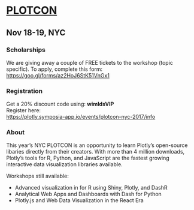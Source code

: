 # [PLOTCON](https://plotcon.plot.ly/)
## Nov 18-19, NYC

### Scholarships

We are giving away a couple of FREE tickets to the workshop (topic specific).  To apply, complete this form:  
https://goo.gl/forms/az2HoJ6StK51VnGx1

 
### Registration

Get a 20% discount code using: **wimldsVIP**  
Register here:  
https://plotly.symposia-app.io/events/plotcon-nyc-2017/info
 

### About 
This year’s NYC PLOTCON is an opportunity to learn Plotly’s open-source libaries directly from their creators. With more than 4 million downloads, Plotly’s tools for R, Python, and JavaScript are the fastest growing interactive data visualization libraries available.

Workshops still available:
* Advanced visualization in for R using Shiny, Plotly, and DashR
* Analytical Web Apps and Dashboards with Dash for Python
* Plotly.js and Web Data Visualization in the React Era
